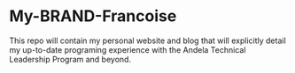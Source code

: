 # My-BRAND-Francoise
This repo will contain my personal website and blog that will explicitly detail my up-to-date programing experience with the Andela Technical Leadership Program and beyond.
